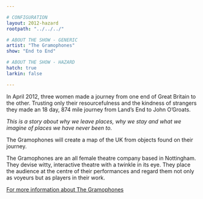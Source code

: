 ```yaml
---

# CONFIGURATION
layout: 2012-hazard
rootpath: "../../../"

# ABOUT THE SHOW - GENERIC
artist: "The Gramophones"
show: "End to End"

# ABOUT THE SHOW - HAZARD
hatch: true
larkin: false

---
```


In April 2012, three women made a journey from one end of Great Britain to the other. Trusting only their resourcefulness and the kindness of strangers they made an 18 day, 874 mile journey from Land’s End to John O’Groats. 

*This is a story about why we leave places, why we stay and what we imagine of places we have never been to.*    

The Gramophones will create a map of the UK from objects found on their journey.    

The Gramophones are an all female theatre company based in Nottingham. They devise witty, interactive theatre with a twinkle in its eye. They place the audience at the centre of their performances and regard them not only as voyeurs but as players in their work.    

[For more information about The Gramophones](http://www.gramophonestheatre.wordpress.com)   



